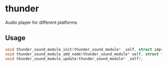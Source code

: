 # thunder

Audio player for different platforms

## Usage

```c
void thunder_sound_module_init(thunder_sound_module* _self, struct imprint_memory* memory);
void thunder_sound_module_add_node(thunder_sound_module* self, struct thunder_audio_node node);
void thunder_sound_module_update(thunder_sound_module* _self);
```
